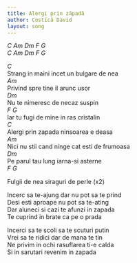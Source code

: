 ```yaml
---
title: Alergi prin zăpadă
author: Costică David
layout: song
---
```


*C Am Dm F G*  
*C Am Dm F G*  

*C*  
Strang in maini incet un bulgare de nea  
*Am*  
Privind spre tine il arunc usor  
*Dm*  
Nu te nimeresc de necaz suspin  
*F G*  
Iar tu fugi de mine in ras cristalin  
*C*  
Alergi prin zapada ninsoarea e deasa  
*Am*  
Nici nu stii cand ninge cat esti de frumoasa  
*Dm*  
Pe parul tau lung iarna-si asterne  
*F G*  


Fulgii de nea siraguri de perle (x2)  


Incerc sa te-ajung dar nu pot sa te prind  
Desi esti aproape nu pot sa te-ating  
Dar aluneci si cazi te afunzi in zapada  
Te cuprind in brate ca pe o prada  


Incerci sa te scoli sa te scuturi putin  
Vrei sa te ridici dar de mana te tin  
Ne privim in ochi rasuflarea ti-e calda  
Si in sarutari revenim in zapada  
